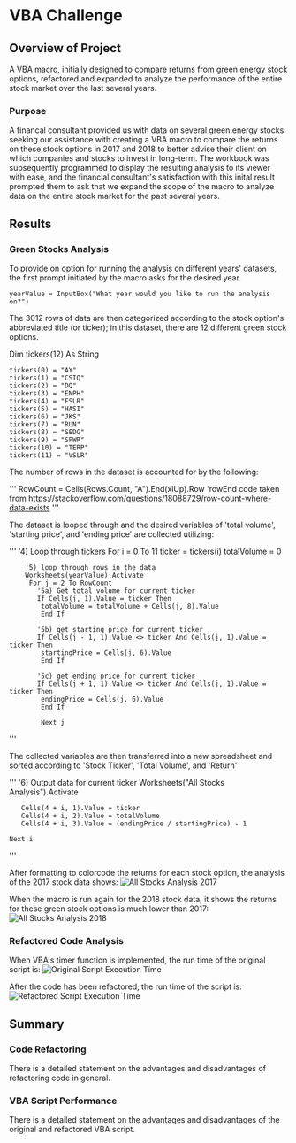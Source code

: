 # VBA Challenge 

## Overview of Project
A VBA macro, initially designed to compare returns from green energy stock options, refactored and expanded to analyze the performance of the entire stock market over the last several years.

### Purpose
A financal consultant provided us with data on several green energy stocks seeking our assistance with creating a VBA macro to compare the returns on these stock options in 2017 and 2018 to better advise their client on which companies and stocks to invest in long-term. The workbook was subsequently programmed to display the resulting analysis to its viewer with ease, and the financial consultant's satisfaction with this inital result prompted them to ask that we expand the scope of the macro to analyze data on the entire stock market for the past several years. 

## Results

### Green Stocks Analysis
To provide on option for running the analysis on different years' datasets, the first prompt initiated by the macro asks for the desired year.


    yearValue = InputBox("What year would you like to run the analysis on?")


The 3012 rows of data are then categorized according to the stock option's abbreviated title (or ticker); in this dataset, there are 12 different green stock options.


Dim tickers(12) As String
    
    tickers(0) = "AY"
    tickers(1) = "CSIQ"
    tickers(2) = "DQ"
    tickers(3) = "ENPH"
    tickers(4) = "FSLR"
    tickers(5) = "HASI"
    tickers(6) = "JKS"
    tickers(7) = "RUN"
    tickers(8) = "SEDG"
    tickers(9) = "SPWR"
    tickers(10) = "TERP"
    tickers(11) = "VSLR"


The number of rows in the dataset is accounted for by the following:

'''
    RowCount = Cells(Rows.Count, "A").End(xlUp).Row
  'rowEnd code taken from https://stackoverflow.com/questions/18088729/row-count-where-data-exists
'''

The dataset is looped through and the desired variables of 'total volume', 'starting price', and 'ending price' are collected utilizing:

'''
'4) Loop through tickers
    For i = 0 To 11
        ticker = tickers(i)
        totalVolume = 0
        
        '5) loop through rows in the data
        Worksheets(yearValue).Activate
         For j = 2 To RowCount
           '5a) Get total volume for current ticker
           If Cells(j, 1).Value = ticker Then
            totalVolume = totalVolume + Cells(j, 8).Value
            End If
           
           '5b) get starting price for current ticker
           If Cells(j - 1, 1).Value <> ticker And Cells(j, 1).Value = ticker Then
            startingPrice = Cells(j, 6).Value
            End If
           
           '5c) get ending price for current ticker
           If Cells(j + 1, 1).Value <> ticker And Cells(j, 1).Value = ticker Then
            endingPrice = Cells(j, 6).Value
            End If

            Next j
'''

The collected variables are then transferred into a new spreadsheet and sorted according to 'Stock Ticker', 'Total Volume', and 'Return'

'''
  '6) Output data for current ticker
       Worksheets("All Stocks Analysis").Activate
       
       Cells(4 + i, 1).Value = ticker
       Cells(4 + i, 2).Value = totalVolume
       Cells(4 + i, 3).Value = (endingPrice / startingPrice) - 1
       
    Next i
'''

After formatting to colorcode the returns for each stock option, the analysis of the 2017 stock data shows:
![All Stocks Analysis 2017]()

When the macro is run again for the 2018 stock data, it shows the returns for these green stock options is much lower than 2017:
![All Stocks Analysis 2018]()

### Refactored Code Analysis
When VBA's timer function is implemented, the run time of the original script is: 
![Original Script Execution Time]()

After the code has been refactored, the run time of the script is: 
![Refactored Script Execution Time]()

## Summary

### Code Refactoring
There is a detailed statement on the advantages and disadvantages of refactoring code in general.

### VBA Script Performance
There is a detailed statement on the advantages and disadvantages of the original and refactored VBA script. 
